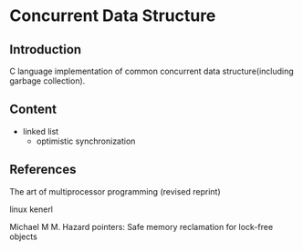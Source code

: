 # Concurrent Data Structure

## Introduction

C language implementation of common concurrent data structure(including garbage collection).

## Content

* linked list
  * optimistic synchronization
  
## References

The art of multiprocessor programming (revised reprint)

linux kenerl 

Michael M M. Hazard pointers: Safe memory reclamation for lock-free objects